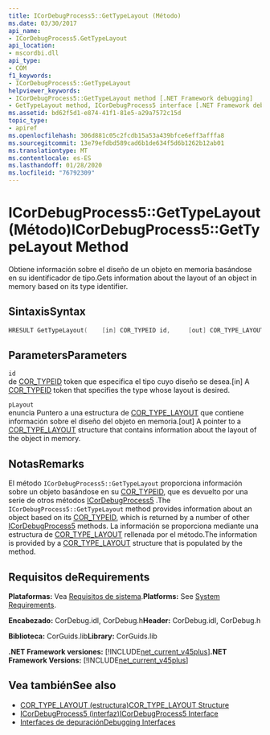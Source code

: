 ```yaml
---
title: ICorDebugProcess5::GetTypeLayout (Método)
ms.date: 03/30/2017
api_name:
- ICorDebugProcess5.GetTypeLayout
api_location:
- mscordbi.dll
api_type:
- COM
f1_keywords:
- ICorDebugProcess5::GetTypeLayout
helpviewer_keywords:
- ICorDebugProcess5::GetTypeLayout method [.NET Framework debugging]
- GetTypeLayout method, ICorDebugProcess5 interface [.NET Framework debugging]
ms.assetid: bd62f5d1-e874-41f1-81e5-a29a7572c15d
topic_type:
- apiref
ms.openlocfilehash: 306d881c05c2fcdb15a53a439bfce6eff3afffa8
ms.sourcegitcommit: 13e79efdbd589cad6b1de634f5d6b1262b12ab01
ms.translationtype: MT
ms.contentlocale: es-ES
ms.lasthandoff: 01/28/2020
ms.locfileid: "76792309"
---
```

# <a name="icordebugprocess5gettypelayout-method"></a><span data-ttu-id="4d42e-102">ICorDebugProcess5::GetTypeLayout (Método)</span><span class="sxs-lookup"><span data-stu-id="4d42e-102">ICorDebugProcess5::GetTypeLayout Method</span></span>
<span data-ttu-id="4d42e-103">Obtiene información sobre el diseño de un objeto en memoria basándose en su identificador de tipo.</span><span class="sxs-lookup"><span data-stu-id="4d42e-103">Gets information about the layout of an object in memory based on its type identifier.</span></span>  
  
## <a name="syntax"></a><span data-ttu-id="4d42e-104">Sintaxis</span><span class="sxs-lookup"><span data-stu-id="4d42e-104">Syntax</span></span>  
  
```cpp  
HRESULT GetTypeLayout(    [in] COR_TYPEID id,     [out] COR_TYPE_LAYOUT *pLayout);  
```  
  
## <a name="parameters"></a><span data-ttu-id="4d42e-105">Parameters</span><span class="sxs-lookup"><span data-stu-id="4d42e-105">Parameters</span></span>  
 `id`  
 <span data-ttu-id="4d42e-106">de [COR_TYPEID](cor-typeid-structure.md) token que especifica el tipo cuyo diseño se desea.</span><span class="sxs-lookup"><span data-stu-id="4d42e-106">[in] A [COR_TYPEID](cor-typeid-structure.md) token that specifies the type whose layout is desired.</span></span>  
  
 `pLayout`  
 <span data-ttu-id="4d42e-107">enuncia Puntero a una estructura de [COR_TYPE_LAYOUT](cor-type-layout-structure.md) que contiene información sobre el diseño del objeto en memoria.</span><span class="sxs-lookup"><span data-stu-id="4d42e-107">[out] A pointer to a [COR_TYPE_LAYOUT](cor-type-layout-structure.md) structure that contains information about the layout of the object in memory.</span></span>  
  
## <a name="remarks"></a><span data-ttu-id="4d42e-108">Notas</span><span class="sxs-lookup"><span data-stu-id="4d42e-108">Remarks</span></span>  
 <span data-ttu-id="4d42e-109">El método `ICorDebugProcess5::GetTypeLayout` proporciona información sobre un objeto basándose en su [COR_TYPEID](cor-typeid-structure.md), que es devuelto por una serie de otros métodos [ICorDebugProcess5](icordebugprocess5-interface.md) .</span><span class="sxs-lookup"><span data-stu-id="4d42e-109">The `ICorDebugProcess5::GetTypeLayout` method provides information about an object based on its [COR_TYPEID](cor-typeid-structure.md), which is returned by a number of other [ICorDebugProcess5](icordebugprocess5-interface.md) methods.</span></span> <span data-ttu-id="4d42e-110">La información se proporciona mediante una estructura de [COR_TYPE_LAYOUT](cor-type-layout-structure.md) rellenada por el método.</span><span class="sxs-lookup"><span data-stu-id="4d42e-110">The information is provided by a [COR_TYPE_LAYOUT](cor-type-layout-structure.md) structure that is populated by the method.</span></span>  
  
## <a name="requirements"></a><span data-ttu-id="4d42e-111">Requisitos de</span><span class="sxs-lookup"><span data-stu-id="4d42e-111">Requirements</span></span>  
 <span data-ttu-id="4d42e-112">**Plataformas:** Vea [Requisitos de sistema](../../../../docs/framework/get-started/system-requirements.md).</span><span class="sxs-lookup"><span data-stu-id="4d42e-112">**Platforms:** See [System Requirements](../../../../docs/framework/get-started/system-requirements.md).</span></span>  
  
 <span data-ttu-id="4d42e-113">**Encabezado:** CorDebug.idl, CorDebug.h</span><span class="sxs-lookup"><span data-stu-id="4d42e-113">**Header:** CorDebug.idl, CorDebug.h</span></span>  
  
 <span data-ttu-id="4d42e-114">**Biblioteca:** CorGuids.lib</span><span class="sxs-lookup"><span data-stu-id="4d42e-114">**Library:** CorGuids.lib</span></span>  
  
 <span data-ttu-id="4d42e-115">**.NET Framework versiones:** [!INCLUDE[net_current_v45plus](../../../../includes/net-current-v45plus-md.md)]</span><span class="sxs-lookup"><span data-stu-id="4d42e-115">**.NET Framework Versions:** [!INCLUDE[net_current_v45plus](../../../../includes/net-current-v45plus-md.md)]</span></span>  
  
## <a name="see-also"></a><span data-ttu-id="4d42e-116">Vea también</span><span class="sxs-lookup"><span data-stu-id="4d42e-116">See also</span></span>

- [<span data-ttu-id="4d42e-117">COR_TYPE_LAYOUT (estructura)</span><span class="sxs-lookup"><span data-stu-id="4d42e-117">COR_TYPE_LAYOUT Structure</span></span>](cor-type-layout-structure.md)
- [<span data-ttu-id="4d42e-118">ICorDebugProcess5 (interfaz)</span><span class="sxs-lookup"><span data-stu-id="4d42e-118">ICorDebugProcess5 Interface</span></span>](icordebugprocess5-interface.md)
- [<span data-ttu-id="4d42e-119">Interfaces de depuración</span><span class="sxs-lookup"><span data-stu-id="4d42e-119">Debugging Interfaces</span></span>](debugging-interfaces.md)
